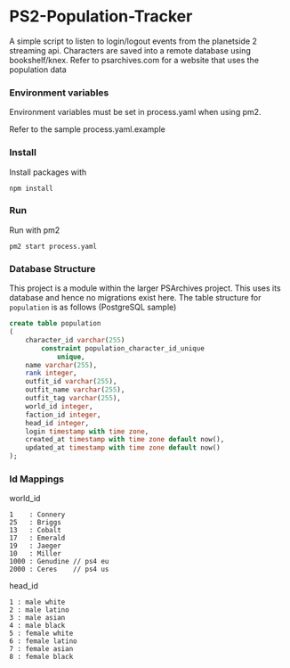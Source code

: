 PS2-Population-Tracker
======================

A simple script to listen to login/logout events from the planetside 2 streaming api. Characters are saved into a remote database using bookshelf/knex. Refer to psarchives.com for a website that uses the population data

### Environment variables

Environment variables must be set in process.yaml when using pm2.

Refer to the sample process.yaml.example

### Install

Install packages with

```
npm install
```

### Run

Run with pm2

```
pm2 start process.yaml
```


### Database Structure

This project is a module within the larger PSArchives project. This uses its database and hence no migrations exist here. The table structure for `population` is as follows (PostgreSQL sample)

```sql
create table population
(
    character_id varchar(255)
        constraint population_character_id_unique
            unique,
    name varchar(255),
    rank integer,
    outfit_id varchar(255),
    outfit_name varchar(255),
    outfit_tag varchar(255),
    world_id integer,
    faction_id integer,
    head_id integer,
    login timestamp with time zone,
    created_at timestamp with time zone default now(),
    updated_at timestamp with time zone default now()
);
```


### Id Mappings

world_id

```
1    : Connery
25   : Briggs
13   : Cobalt
17   : Emerald
19   : Jaeger
10   : Miller
1000 : Genudine // ps4 eu
2000 : Ceres    // ps4 us
```

head_id

```
1 : male white
2 : male latino
3 : male asian
4 : male black
5 : female white
6 : female latino
7 : female asian
8 : female black
```

